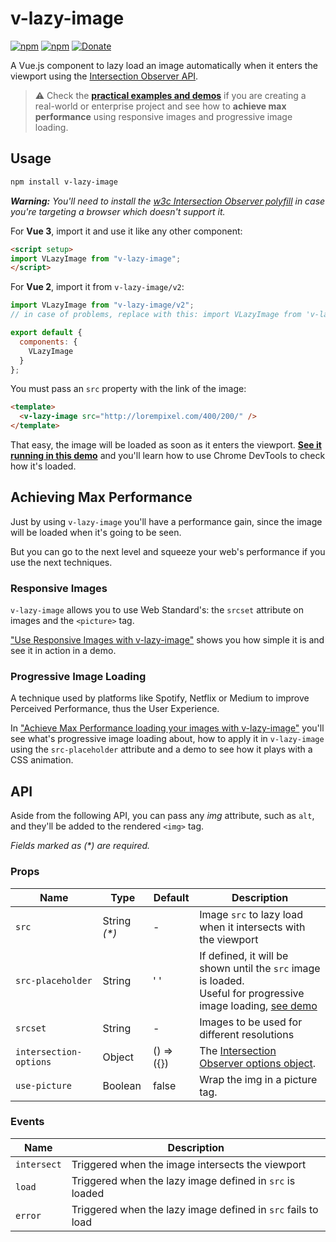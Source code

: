 # v-lazy-image

[![npm](https://img.shields.io/npm/v/v-lazy-image.svg)](https://www.npmjs.com/package/v-lazy-image)
[![npm](https://img.shields.io/npm/dm/v-lazy-image.svg)](https://www.npmjs.com/package/v-lazy-image)
[![Donate](https://img.shields.io/badge/donate-paypal-blue.svg)](https://paypal.me/AJoverMorales)

A Vue.js component to lazy load an image automatically when it enters the viewport using the [Intersection Observer API](https://developer.mozilla.org/docs/Web/API/Intersection_Observer_API).

> ⚠️ Check the **[practical examples and demos](https://vuedose.tips/lazy-loading-images-with-v-lazy-image)** if you are creating a real-world or enterprise project and see how to **achieve max performance** using responsive images and progressive image loading.

## Usage

```bash
npm install v-lazy-image
```

_**Warning:** You'll need to install the [w3c Intersection Observer polyfill](https://github.com/w3c/IntersectionObserver/tree/master/polyfill) in case you're targeting a browser which doesn't support it._

For **Vue 3**, import it and use it like any other component:

```html
<script setup>
import VLazyImage from "v-lazy-image";
</script>
```

For **Vue 2**, import it from `v-lazy-image/v2`:

```js
import VLazyImage from "v-lazy-image/v2";
// in case of problems, replace with this: import VLazyImage from 'v-lazy-image/v2/v-lazy-image.es.js'

export default {
  components: {
    VLazyImage
  }
};
```

You must pass an `src` property with the link of the image:

```html
<template>
  <v-lazy-image src="http://lorempixel.com/400/200/" />
</template>
```

That easy, the image will be loaded as soon as it enters the viewport. **[See it running in this demo](https://vuedose.tips/lazy-loading-images-with-v-lazy-image)** and you'll learn how to use Chrome DevTools to check how it's loaded.

## Achieving Max Performance

Just by using `v-lazy-image` you'll have a performance gain, since the image will be loaded when it's going to be seen.

But you can go to the next level and squeeze your web's performance if you use the next techniques.

### Responsive Images

`v-lazy-image` allows you to use Web Standard's: the `srcset` attribute on images and the `<picture>` tag.

["Use Responsive Images with v-lazy-image"](https://vuedose.tips/use-responsive-images-with-v-lazy-image) shows you how simple it is and see it in action in a demo.

### Progressive Image Loading

A technique used by platforms like Spotify, Netflix or Medium to improve Perceived Performance, thus the User Experience.

In ["Achieve Max Performance loading your images with v-lazy-image"](https://vuedose.tips/achieve-max-performance-loading-your-images-with-v-lazy-image) you'll see what's progressive image loading about, how to apply it in `v-lazy-image` using the `src-placeholder` attribute and a demo to see how it plays with a CSS animation.

## API

Aside from the following API, you can pass any *img* attribute, such as `alt`, and they'll be added to the rendered `<img>` tag.

_Fields marked as (\*) are required._

### Props

| Name                   | Type          | Default       | Description                                                                                                                                               |
| ---------------------- | ------------- | ------------- | --------------------------------------------------------------------------------------------------------------------------------------------------------- |
| `src`                  | String _(\*)_ |       -       | Image `src` to lazy load when it intersects with the viewport                                                                                             |
| `src-placeholder`      | String        | ' '           | If defined, it will be shown until the `src` image is loaded. <br> Useful for progressive image loading, [see demo](https://codesandbox.io/s/9l3n6j5944)  |
| `srcset`               | String        |       -       | Images to be used for different resolutions                                                                                                               |
| `intersection-options` | Object        | () => ({})    | The [Intersection Observer options object](https://developer.mozilla.org/en-US/docs/Web/API/Intersection_Observer_API#Creating_an_intersection_observer). |
| `use-picture`          | Boolean       | false         | Wrap the img in a picture tag. |

### Events

| Name        | Description                                              |
| ----------- | -------------------------------------------------------- |
| `intersect` | Triggered when the image intersects the viewport         |
| `load`      | Triggered when the lazy image defined in `src` is loaded |
| `error`     | Triggered when the lazy image defined in `src` fails to load |


<!-- 
* [Simple demo](https://codesandbox.io/s/r5wmj970wm)
* [Responsive images](https://codesandbox.io/s/k2kp64qkq7), by [@aarongarciah](https://twitter.com/aarongarciah)
* [Progressive image loading with animations](https://codesandbox.io/s/9l3n6j5944), by [@aarongarciah](https://twitter.com/aarongarciah)
* [Performant progressive blur using SVG](https://codesandbox.io/s/2ox0z4ymop)

## Progressive Loading

